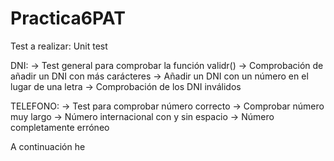 # Practica6PAT

Test a realizar:
Unit test

DNI:
-> Test general para comprobar la función validr()
-> Comprobación de añadir un DNI con más carácteres
-> Añadir un DNI con un número en el lugar de una letra
-> Comprobación de los DNI inválidos

TELEFONO:
-> Test para comprobar número correcto
-> Comprobar número muy largo
-> Número internacional con y sin espacio
-> Número completamente erróneo

A continuación he 

